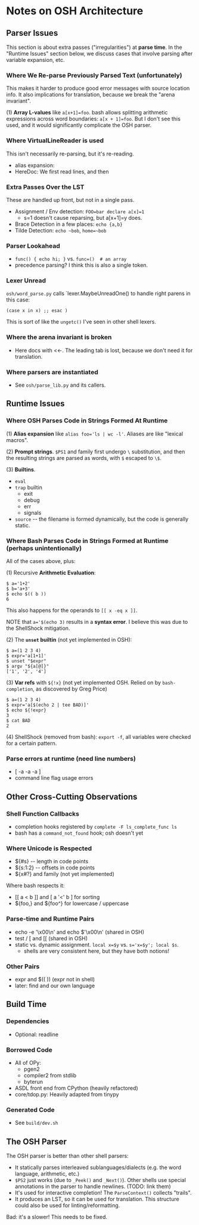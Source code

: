 Notes on OSH Architecture
=========================

## Parser Issues

This section is about extra passes ("irregularities") at **parse time**.  In
the "Runtime Issues" section below, we discuss cases that involve parsing after
variable expansion, etc.

### Where We Re-parse Previously Parsed Text (unfortunately)

This makes it harder to produce good error messages with source location info.
It also implications for translation, because we break the "arena invariant".

(1) **Array L-values** like `a[x+1]=foo`.  bash allows splitting arithmetic
expressions across word boundaries: `a[x + 1]=foo`.  But I don't see this used,
and it would significantly complicate the OSH parser.

### Where VirtualLineReader is used

This isn't necessarily re-parsing, but it's re-reading.

- alias expansion:
- HereDoc:  We first read lines, and then

### Extra Passes Over the LST

These are handled up front, but not in a single pass.

- Assignment / Env detection: `FOO=bar declare a[x]=1`
  - s=1 doesn't cause reparsing, but a[x+1]=y does.
- Brace Detection in a few places: `echo {a,b}`
- Tilde Detection: `echo ~bob`, `home=~bob`

### Parser Lookahead

- `func() { echo hi; }` vs.  `func=()  # an array`
- precedence parsing?  I think this is also a single token.

### Lexer Unread

`osh/word_parse.py` calls `lexer.MaybeUnreadOne() to handle right parens in
this case:

```
(case x in x) ;; esac )
```

This is sort of like the `ungetc()` I've seen in other shell lexers.

### Where the arena invariant is broken

- Here docs with <<-.  The leading tab is lost, because we don't need it for
  translation.

### Where parsers are instantiated

- See `osh/parse_lib.py` and its callers.

## Runtime Issues

### Where OSH Parses Code in Strings Formed At Runtime

(1) **Alias expansion** like `alias foo='ls | wc -l'`.  Aliases are like
"lexical macros".

(2) **Prompt strings**.  `$PS1` and family first undergo `\` substitution, and
then the resulting strings are parsed as words, with `$` escaped to `\$`.

(3) **Builtins**.

- `eval` 
- `trap` builtin
  - exit
  - debug
  - err
  - signals
- `source` -- the filename is formed dynamically, but the code is generally
  static.

### Where Bash Parses Code in Strings Formed at Runtime (perhaps unintentionally)

All of the cases above, plus:

(1) Recursive **Arithmetic Evaluation**:

    $ a='1+2'
    $ b='a+3'
    $ echo $(( b ))
    6

This also happens for the operands to `[[ x -eq x ]]`.

NOTE that `a='$(echo 3)` results in a **syntax error**.  I believe this was due
to the ShellShock mitigation.

(2) The **`unset` builtin** (not yet implemented in OSH):

    $ a=(1 2 3 4)
    $ expr='a[1+1]'
    $ unset "$expr"
    $ argv "${a[@]}"
    ['1', '2', '4']

(3) **Var refs** with `${!x}` (not yet implemented OSH.  Relied on by
`bash-completion`, as discovered by Greg Price)

    $ a=(1 2 3 4)
    $ expr='a[$(echo 2 | tee BAD)]'
    $ echo ${!expr}
    3
    $ cat BAD
    2

(4) ShellShock (removed from bash): `export -f`, all variables were checked for
a certain pattern.

### Parse errors at runtime (need line numbers)

- [ -a -a -a ]
- command line flag usage errors

## Other Cross-Cutting Observations

### Shell Function Callbacks

- completion hooks registered by `complete -F ls_complete_func ls`
- bash has a `command_not_found` hook; osh doesn't yet

### Where Unicode is Respected

- ${#s} -- length in code points
- ${s:1:2} -- offsets in code points
- ${x#?} and family (not yet implemented)

Where bash respects it:

- [[ a < b ]] and [ a '<' b ] for sorting
- ${foo,} and ${foo^} for lowercase / uppercase

### Parse-time and Runtime Pairs

- echo -e '\x00\n' and echo $'\x00\n' (shared in OSH)
- test / [ and [[ (shared in OSH)
- static vs. dynamic assignment.  `local x=$y` vs. `s='x=$y'; local $s`.
  - shells are very consistent here, but they have both notions!

### Other Pairs

- expr and $(( )) (expr not in shell)
- later: find and our own language

## Build Time

### Dependencies

- Optional: readline

### Borrowed Code

- All of OPy:
  - pgen2
  - compiler2 from stdlib
  - byterun
- ASDL front end from CPython (heavily refactored)
- core/tdop.py: Heavily adapted from tinypy

### Generated Code

- See `build/dev.sh`

## The OSH Parser

The OSH parser is better than other shell parsers:

- It statically parses interleaved sublanguages/dialects (e.g. the word
  language, arithmetic, etc.)
- `$PS2` just works (due to `_Peek()` and `_Next()`).  Other shells use special
  annotations in the parser to handle newlines.  (TODO: link them)
- It's used for interactive completion!  The `ParseContext()` collects
  "trails".
- It produces an LST, so it can be used for translation.  This structure could
  also be used for linting/reformatting.

Bad: it's a slower!  This needs to be fixed.

